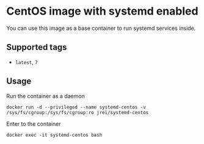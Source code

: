 # CentOS image with systemd enabled

You can use this image as a base container to run systemd services inside.

## Supported tags
 - `latest`, `7`

## Usage

Run the container as a daemon

`docker run -d --privileged --name systemd-centos -v /sys/fs/cgroup:/sys/fs/cgroup:ro jrei/systemd-centos`

Enter to the container

`docker exec -it systemd-centos bash`
